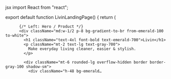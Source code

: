 jsx
import React from "react";

export default function LivinLandingPage() {
  return (
    <div className="min-h-screen bg-gray-50 flex items-center justify-center p-6">
      <div className="max-w-4xl w-full bg-white rounded-2xl shadow-lg overflow-hidden">
        <div className="md:flex">

          {/* Left: Hero / Product */}
          <div className="md:w-1/2 p-8 bg-gradient-to-br from-emerald-100 to-white">
            <h1 className="text-4xl font-bold text-emerald-700">Livin</h1>
            <p className="mt-2 text-lg text-gray-700">
              Make everyday living cleaner, easier & stylish.
            </p>

            <div className="mt-6 rounded-lg overflow-hidden border border-gray-100 shadow-sm">
              <div className="h-48 bg-emerald…
